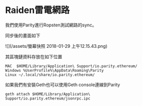 # Raiden雷電網路

我們使用Parity進行Ropsten測試網路的sync。

同步後的畫面如下

![](/assets/螢幕快照 2018-01-29 上午12.15.43.png)

其區塊鏈資料存放在如下位置

```
MAC  $HOME/Library/Application\ Support/io.parity.ethereum/
Windows %UserProfile%\AppData\Roaming\Parity
Linux ~/.local/share/io.parity.ethereum/
```

如果我們有安裝Geth也可以使用Geth console連線到Parity

```
geth attach $HOME/Library/Application\ Support/io.parity.ethereum/jsonrpc.ipc
```




